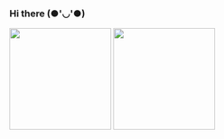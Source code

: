 ### Hi there (●'◡'●)

<img height="180em" src="https://github-readme-stats.vercel.app/api?username=adnadotpy&show_icons=true&theme=swift&include_all_commits=true&count_private=true"/>
  <img height="180em" src="https://github-readme-stats.vercel.app/api/top-langs/?username=adnadotpy&layout=compact&langs_count=7&theme=swift"/>
